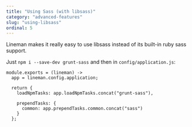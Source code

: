 ```yaml
---
title: "Using Sass (with libsass)"
category: "advanced-features"
slug: "using-libsass"
ordinal: 5
---
```


Lineman makes it really easy to use libsass instead of its built-in ruby sass support.

Just `npm i --save-dev grunt-sass` and then in `config/application.js`:

```
module.exports = (lineman) ->
  app = lineman.config.application;

  return {
    loadNpmTasks: app.loadNpmTasks.concat("grunt-sass"),

    prependTasks: {
      common: app.prependTasks.common.concat("sass")
    }
  };
```
